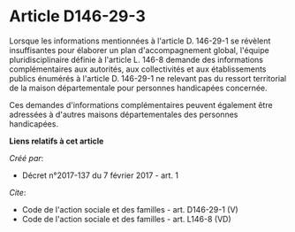 # Article D146-29-3

Lorsque les informations mentionnées à l'article D. 146-29-1 se révèlent insuffisantes pour élaborer un plan d'accompagnement
global, l'équipe pluridisciplinaire définie à l'article L. 146-8 demande des informations complémentaires aux autorités, aux
collectivités et aux établissements publics énumérés à l'article D. 146-29-1 ne relevant pas du ressort territorial de la
maison départementale pour personnes handicapées concernée.

Ces demandes d'informations complémentaires peuvent également être adressées à d'autres maisons départementales des personnes
handicapées.

**Liens relatifs à cet article**

_Créé par_:

  - Décret n°2017-137 du 7 février 2017 - art. 1

_Cite_:

  - Code de l'action sociale et des familles - art. D146-29-1 (V)
  - Code de l'action sociale et des familles - art. L146-8 (VD)
